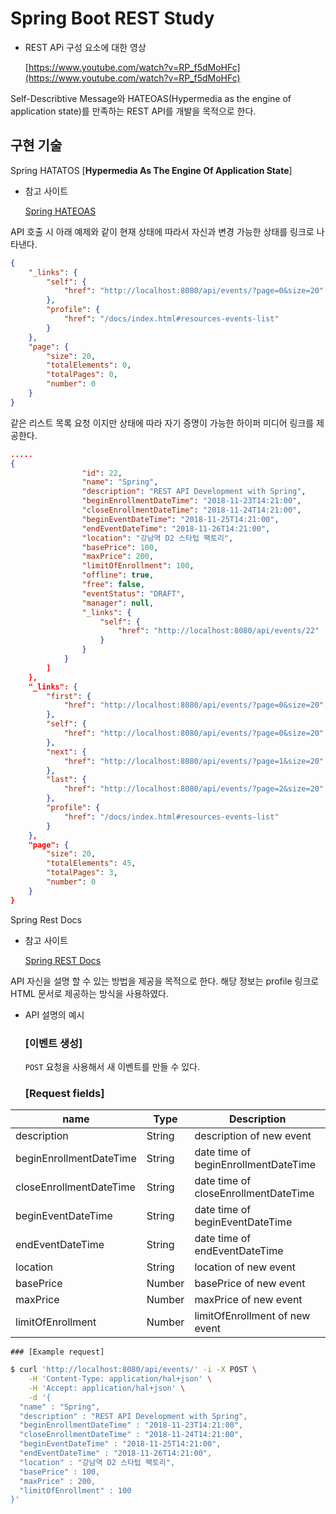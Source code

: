 # Spring Boot REST Study

- REST APi 구성 요소에 대한 영상
    
    [https://www.youtube.com/watch?v=RP_f5dMoHFc](https://www.youtube.com/watch?v=RP_f5dMoHFc)
    

Self-Describtive Message와 HATEOAS(Hypermedia as the engine of application state)를 만족하는 REST API를 개발을 목적으로 한다.

## 구현 기술

Spring HATATOS [**Hypermedia As The Engine Of Application State**]

- 참고 사이트
    
    [Spring HATEOAS](https://spring.io/projects/spring-hateoas)
    

API 호출 시 아래 예제와 같이 현재 상태에 따라서 자신과 변경 가능한 상태를 링크로 나타낸다.

```json
{
    "_links": {
        "self": {
            "href": "http://localhost:8080/api/events/?page=0&size=20"
        },
        "profile": {
            "href": "/docs/index.html#resources-events-list"
        }
    },
    "page": {
        "size": 20,
        "totalElements": 0,
        "totalPages": 0,
        "number": 0
    }
}
```

같은 리스트 목록 요청 이지만 상태에 따라 자기 증명이 가능한 하이퍼 미디어 링크를 제공한다.

```json
.....
{
                "id": 22,
                "name": "Spring",
                "description": "REST API Development with Spring",
                "beginEnrollmentDateTime": "2018-11-23T14:21:00",
                "closeEnrollmentDateTime": "2018-11-24T14:21:00",
                "beginEventDateTime": "2018-11-25T14:21:00",
                "endEventDateTime": "2018-11-26T14:21:00",
                "location": "강남역 D2 스타텁 팩토리",
                "basePrice": 100,
                "maxPrice": 200,
                "limitOfEnrollment": 100,
                "offline": true,
                "free": false,
                "eventStatus": "DRAFT",
                "manager": null,
                "_links": {
                    "self": {
                        "href": "http://localhost:8080/api/events/22"
                    }
                }
            }
        ]
    },
    "_links": {
        "first": {
            "href": "http://localhost:8080/api/events/?page=0&size=20"
        },
        "self": {
            "href": "http://localhost:8080/api/events/?page=0&size=20"
        },
        "next": {
            "href": "http://localhost:8080/api/events/?page=1&size=20"
        },
        "last": {
            "href": "http://localhost:8080/api/events/?page=2&size=20"
        },
        "profile": {
            "href": "/docs/index.html#resources-events-list"
        }
    },
    "page": {
        "size": 20,
        "totalElements": 45,
        "totalPages": 3,
        "number": 0
    }
}
```

Spring Rest Docs

- 참고 사이트
    
    [Spring REST Docs](https://spring.io/projects/spring-restdocs)
    

 API 자신을 설명 할 수 있는 방법을 제공을 목적으로 한다. 해당 정보는 profile 링크로 HTML 문서로 제공하는 방식을 사용하였다.

- API 설명의 예시
    
    ### [이벤트 생성]
    
    `POST` 요청을 사용해서 새 이벤트를 만들 수 있다.
    
    ### [Request fields]
    
| name | Type | Description |
| --- | --- | --- |
| description | String | description of new event |
| beginEnrollmentDateTime | String | date time of beginEnrollmentDateTime |
| closeEnrollmentDateTime | String | date time of closeEnrollmentDateTime |
| beginEventDateTime | String | date time of beginEventDateTime |
| endEventDateTime | String | date time of endEventDateTime |
| location | String | location of new event |
| basePrice | Number | basePrice of new event |
| maxPrice | Number | maxPrice of new event |
| limitOfEnrollment | Number | limitOfEnrollment of new event |
    
    ### [Example request]
```bash
$ curl 'http://localhost:8080/api/events/' -i -X POST \
    -H 'Content-Type: application/hal+json' \
    -H 'Accept: application/hal+json' \
    -d '{
  "name" : "Spring",
  "description" : "REST API Development with Spring",
  "beginEnrollmentDateTime" : "2018-11-23T14:21:00",
  "closeEnrollmentDateTime" : "2018-11-24T14:21:00",
  "beginEventDateTime" : "2018-11-25T14:21:00",
  "endEventDateTime" : "2018-11-26T14:21:00",
  "location" : "강남역 D2 스타텁 팩토리",
  "basePrice" : 100,
  "maxPrice" : 200,
  "limitOfEnrollment" : 100
}'
```
